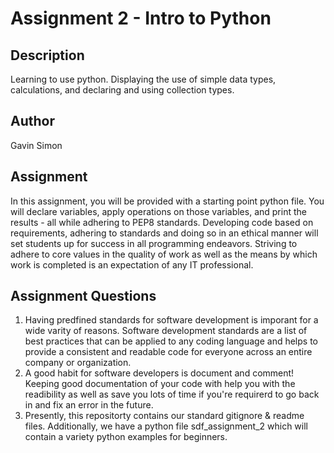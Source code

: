 # Assignment 2 - Intro to Python

## Description

Learning to use python. Displaying the use of simple data types, calculations, and declaring and using collection types.

## Author

Gavin Simon

## Assignment

In this assignment, you will be provided with a starting point python file. You will declare variables, apply operations on those variables, and print the results - all while adhering to PEP8 standards. Developing code based on requirements, adhering to standards and doing so in an ethical manner will set students up for success in all programming endeavors. Striving to adhere to core values in the quality of work as well as the means by which work is completed is an expectation of any IT professional.

## Assignment Questions

1. Having predfined standards for software development is imporant for a wide varity of reasons. Software development standards are a list of best practices that can be applied to any coding language and helps to provide a consistent and readable code for everyone across an entire company or organization.
2. A good habit for software developers is document and comment! Keeping good documentation of your code with help you with the readibility as well as save you lots of time if you're requirerd to go back in and fix an error in the future.
3. Presently, this repositorty contains our standard gitignore & readme files. Additionally, we have a python file sdf_assignment_2 which will contain a variety python examples for beginners.